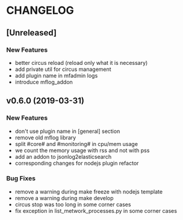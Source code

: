 # CHANGELOG


## [Unreleased]

### New Features
- better circus reload (reload only what it is necessary)
- add private util for circus management
- add plugin name in mfadmin logs
- introduce mflog_addon






## v0.6.0 (2019-03-31)

### New Features
- don't use plugin name in [general] section
- remove old mflog library
- split #core# and #monitoring# in cpu/mem usage
- we count the memory usage with rss and not with pss
- add an addon to jsonlog2elasticsearch
- corresponding changes for nodejs plugin refactor


### Bug Fixes
- remove a warning during make freeze with nodejs template
- remove a warning during make develop
- circus stop was too long in some corner cases
- fix exception in list_metwork_processes.py in some corner cases






